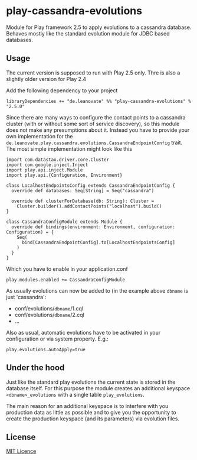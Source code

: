 # play-cassandra-evolutions

Module for Play framework 2.5 to apply evolutions to a cassandra database.
Behaves mostly like the standard evolution module for JDBC based databases.

## Usage

The current version is supposed to run with Play 2.5 only. Thre is also a slightly older version for Play 2.4

Add the following dependency to your project

```
libraryDependencies += "de.leanovate" %% "play-cassandra-evolutions" % "2.5.0"
```

Since there are many ways to configure the contact points to a cassandra cluster (with or
without some sort of service discovery), so this module does not make any presumptions
about it. Instead you have to provide your own implementation for
the `de.leanovate.play.cassandra.evolutions.CassandraEndpointConfig` trait. The
most simple implementation might look like this

```
import com.datastax.driver.core.Cluster
import com.google.inject.Inject
import play.api.inject.Module
import play.api.{Configuration, Environment}

class LocalhostEndpointsConfig extends CassandraEndpointConfig {
  override def databases: Seq[String] = Seq("cassandra")

  override def clusterForDatabase(db: String): Cluster =
    Cluster.builder().addContactPoints("localhost").build()
}

class CassandraConfigModule extends Module {
  override def bindings(environment: Environment, configuration: Configuration) = {
    Seq(
      bind[CassandraEndpointConfig].to[LocalhostEndpointsConfig]
    )
  }
}
```

Which you have to enable in your application.conf

```
play.modules.enabled += CassandraConfigModule

```

As usually evolutions can now be added to (in the example above `dbname` is just 'cassandra':

* conf/evolutions/`dbname`/1.cql
* conf/evolutions/`dbname`/2.cql
* ...

Also as usual, automatic evolutions have to be activated in your configuration or via system property. E.g.:

```
play.evolutions.autoApply=true 
```

## Under the hood

Just like the standard play evolutions the current state is stored in the database itself.
For this purpose the module creates an additional keyspace `<dbname>_evolutions` with a
single table `play_evolutions`.

The main reason for an additional keyspace is to interfere with you production data as
little as possible and to give you the opportunity to create the production keyspace
(and its parameters) via evolution files.

## License

[MIT Licence](http://opensource.org/licenses/MIT)
